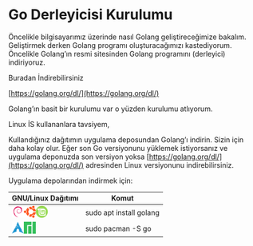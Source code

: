 # Go Derleyicisi Kurulumu

Öncelikle bilgisayarımız üzerinde nasıl Golang geliştireceğimize bakalım. Geliştirmek derken Golang programı oluşturacağımızı kastediyorum. Öncelikle Golang’ın resmi sitesinden Golang programını (derleyici) indiriyoruz.

Buradan İndirebilirsiniz

[https://golang.org/dl/](https://golang.org/dl/)

Golang’ın basit bir kurulumu var o yüzden kurulumu atlıyorum.

Linux İS kullananlara tavsiyem,

Kullandığınız dağıtımın uygulama deposundan Golang’ı indirin. Sizin için daha kolay olur. Eğer son Go versiyonunu yüklemek istiyorsanız ve uygulama deponuzda son versiyon yoksa [https://golang.org/dl/](https://golang.org/dl/) adresinden Linux versiyonunu indirebilirsiniz.

Uygulama depolarından indirmek için:

| GNU/Linux Dağıtımı                                                                                                       | Komut                   |
| ------------------------------------------------------------------------------------------------------------------------ | ----------------------- |
| ![](../.gitbook/assets/debian-icon.png)![](../.gitbook/assets/ubuntu-icon.png)![](../.gitbook/assets/linuxmint-icon.png) | sudo apt install golang |
| ![](../.gitbook/assets/archlinux-icon.png)![](../.gitbook/assets/manjaro-icon.png)                                       | sudo pacman -S go       |
